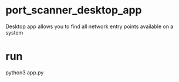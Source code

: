 # port_scanner_desktop_app
Desktop app allows you to find all network entry points available on a system

# run
python3 app.py
